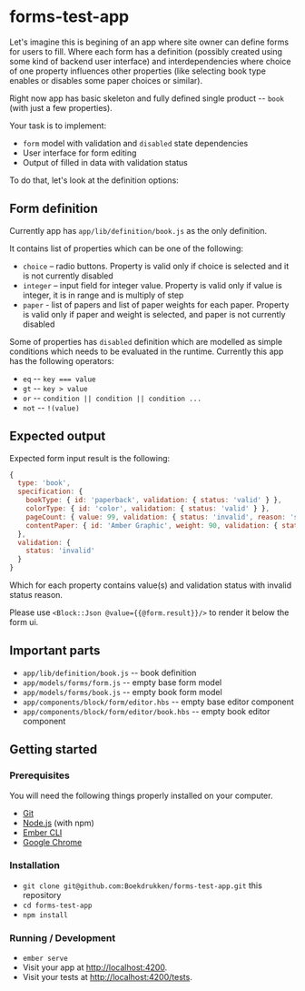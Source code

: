 # forms-test-app

Let's imagine this is begining of an app where site owner can define forms for users to fill. Where each form has a definition (possibly created using some kind of backend user interface) and interdependencies where choice of one property influences other properties (like selecting book type enables or disables some paper choices or similar).

Right now app has basic skeleton and fully defined single product -- `book` (with just a few properties).

Your task is to implement:
* `form` model with validation and `disabled` state dependencies
* User interface for form editing
* Output of filled in data with validation status

To do that, let's look at the definition options:

## Form definition

Currently app has `app/lib/definition/book.js` as the only definition.

It contains list of properties which can be one of the following:

* `choice` – radio buttons. Property is valid only if choice is selected and it is not currently disabled
* `integer` – input field for integer value. Property is valid only if value is integer, it is in range and is multiply of step
* `paper` - list of papers and list of paper weights for each paper. Property is valid only if paper and weight is selected, and paper is not currently disabled

Some of properties has `disabled` definition which are modelled as simple conditions which needs to be evaluated in the runtime. Currently this app has the following operators:

* `eq` -- `key === value`
* `gt` -- `key > value`
* `or` -- `condition || condition || condition ...`
* `not` -- `!(value)`

## Expected output

Expected form input result is the following:

``` js
{
  type: 'book',
  specification: {
    bookType: { id: 'paperback', validation: { status: 'valid' } },
    colorType: { id: 'color', validation: { status: 'valid' } },
    pageCount: { value: 99, validation: { status: 'invalid', reason: 'step' } },
    contentPaper: { id: 'Amber Graphic', weight: 90, validation: { status: 'valid' } }
  },
  validation: {
    status: 'invalid'
  }
}
```

Which for each property contains value(s) and validation status with invalid status reason.

Please use `<Block::Json @value={{@form.result}}/>` to render it below the form ui.

## Important parts

* `app/lib/definition/book.js` -- book definition
* `app/models/forms/form.js` -- empty base form model
* `app/models/forms/book.js` -- empty book form model
* `app/components/block/form/editor.hbs` -- empty base editor component
* `app/components/block/form/editor/book.hbs` -- empty book editor component

## Getting started

### Prerequisites

You will need the following things properly installed on your computer.

* [Git](https://git-scm.com/)
* [Node.js](https://nodejs.org/) (with npm)
* [Ember CLI](https://ember-cli.com/)
* [Google Chrome](https://google.com/chrome/)

### Installation

* `git clone git@github.com:Boekdrukken/forms-test-app.git` this repository
* `cd forms-test-app`
* `npm install`

### Running / Development

* `ember serve`
* Visit your app at [http://localhost:4200](http://localhost:4200).
* Visit your tests at [http://localhost:4200/tests](http://localhost:4200/tests).

